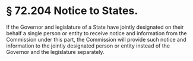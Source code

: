 # § 72.204   Notice to States.

If the Governor and legislature of a State have jointly designated on their behalf a single person or entity to receive notice and information from the Commission under this part, the Commission will provide such notice and information to the jointly designated person or entity instead of the Governor and the legislature separately.




